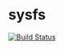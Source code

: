 # sysfs

[![Build Status](https://cloud.drone.io/api/badges/rolehippie/sysfs/status.svg)](https://cloud.drone.io/rolehippie/sysfs)
